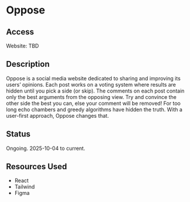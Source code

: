 # Oppose

## Access
Website: TBD

## Description
Oppose is a social media website dedicated to sharing and improving its users’ opinions. Each post works on a voting system where results are hidden until you pick a side (or skip). The comments on each post contain only the best arguments from the opposing view. Try and convince the other side the best you can, else your comment will be removed! For too long echo chambers and greedy algorithms have hidden the truth. With a user-first approach, Oppose changes that.

## Status
Ongoing. 2025-10-04 to current.

## Resources Used
- React
- Tailwind
- Figma
